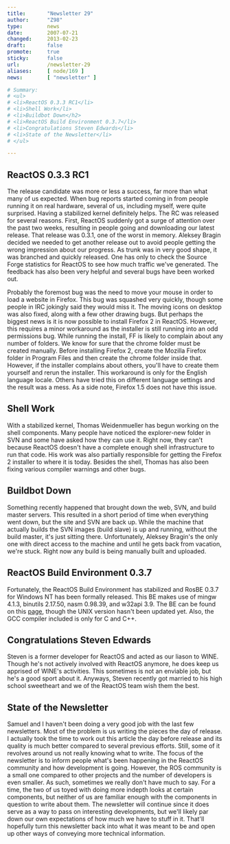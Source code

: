 ```yaml
---
title:       "Newsletter 29"
author:      "Z98"
type:        news
date:        2007-07-21
changed:     2013-02-23
draft:       false
promote:     true
sticky:      false
url:         /newsletter-29
aliases:     [ node/169 ]
news:        [ "newsletter" ]

# Summary:
# <ul>
# <li>ReactOS 0.3.3 RC1</li>
# <li>Shell Work</li>
# <li>Buildbot Down</h2>
# <li>ReactOS Build Environment 0.3.7</li>
# <li>Congratulations Steven Edwards</li>
# <li>State of the Newsletter</li>
# </ul>

---
```

<h2>ReactOS 0.3.3 RC1</h2>
<p>The release candidate was more or less a success, far more than what many of us expected.  When bug reports started coming in from people running it on real hardware, several of us, including myself, were quite surprised.  Having a stabilized kernel definitely helps.  The RC was released for several reasons.  First, ReactOS suddenly got a surge of attention over the past two weeks, resulting in people going and downloading our latest release.  That release was 0.3.1, one of the worst in memory.  Aleksey Bragin decided we needed to get another release out to avoid people getting the wrong impression about our progress.  As trunk was in very good shape, it was branched and quickly released.  One has only to check the Source Forge statistics for ReactOS to see how much traffic we've generated.  The feedback has also been very helpful and several bugs have been worked out.<span style="font-weight: bold;"><br/>
</span></p>
<p>Probably the foremost bug was the need to move your mouse in order to load a website in Firefox.  This bug was squashed very quickly, though some people in IRC jokingly said they would miss it.  The moving icons on desktop was also fixed, along with a few other drawing bugs.  But perhaps the biggest news is it is now possible to install Firefox 2 in ReactOS.  However, this requires a minor workaround as the installer is still running into an odd permissions bug.  While running the install, FF is likely to complain about any number of folders.  We know for sure that the chrome folder must be created manually.  Before installing Firefox 2, create the Mozilla Firefox folder in Program Files and then create the chrome folder inside that.  However, if the installer complains about others, you'll have to create them yourself and rerun the installer.  This workaround is only for the English language locale.  Others have tried this on different language settings and the result was a mess.  As a side note, Firefox 1.5 does not have this issue.</p>
<h2>Shell Work</h2>
<p>With a stabilized kernel, Thomas Weidenmueller has begun working on the shell components.  Many people have noticed the explorer-new folder in SVN and some have asked how they can use it.  Right now, they can't because ReactOS doesn't have a complete enough shell infrastructure to run that code.  His work was also partially responsible for getting the Firefox 2 installer to where it is today.  Besides the shell, Thomas has also been fixing various compiler warnings and other bugs.</p>
<h2>Buildbot Down</h2>
<p>Something recently happened that brought down the web, SVN, and build master servers.  This resulted in a short period of time when everything went down, but the site and SVN are back up.  While the machine that actually builds the SVN images (build slave) is up and running, without the build master, it's just sitting there.  Unfortunately, Aleksey Bragin's the only one with direct access to the machine and until he gets back from vacation, we're stuck.  Right now any build is being manually built and uploaded.</p>
<h2>ReactOS Build Environment 0.3.7</h2>
<p>Fortunately, the ReactOS Build Environment has stabilized and RosBE 0.3.7 for Windows NT has been formally released.  This BE makes use of mingw 4.1.3, binutils 2.17.50, nasm 0.98.39, and w32api 3.9.  The BE can be found on this <a href="http://www.reactos.org/wiki/index.php/Build_Environment">page</a>, though the UNIX version hasn't been updated yet.  Also, the GCC compiler included is only for C and C++.</p>
<h2>Congratulations Steven Edwards</h2>
<p>Steven is a former developer for ReactOS and acted as our liason to WINE.  Though he's not actively involved with ReactOS anymore, he does keep us apprised of WINE's activities.  This sometimes is not an enviable job, but he's a good sport about it.  Anyways, Steven recently got married to his high school sweetheart and we of the ReactOS team wish them the best.</p>
<h2>State of the Newsletter</h2>
<p>Samuel and I haven't been doing a very good job with the last few newsletters.  Most of the problem is us writing the pieces the day of release.  I actually took the time to work out this article the day before release and its quality is much better compared to several previous efforts.  Still, some of it revolves around us not really knowing what to write.  The focus of the newsletter is to inform people what's been happening in the ReactOS community and how development is going.  However, the ROS community is a small one compared to other projects and the number of developers is even smaller.  As such, sometimes we really don't have much to say.  For a time, the two of us toyed with doing more indepth looks at certain components, but neither of us are familiar enough with the components in question to write about them.  The newsletter will continue since it does serve as a way to pass on interesting developments, but we'll likely par down our own expectations of how much we have to stuff in it.  That'll hopefully turn this newsletter back into what it was meant to be and open up other ways of conveying more technical information.
